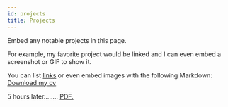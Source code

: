 ```yaml
---
id: projects
title: Projects
---
```


Embed any notable projects in this page.

For example, my favorite project would be linked and I can even embed
a screenshot or GIF to show it.

You can list [links](https://www.hashicorp.com/resources/test-driven-development-tdd-for-infrastructure)
or even embed images with the following Markdown:
[Download my cv](/assets/website_CV.pdf)
<!-- ![Add alternate text for image](./assets/Stamped_Recruitment_Flyer_2022-10-12.png) -->

5 hours later........ <a href="nbookert.github.io/tech-portfolio/docs/website_CV.pdf" target="_blank">PDF.</a>